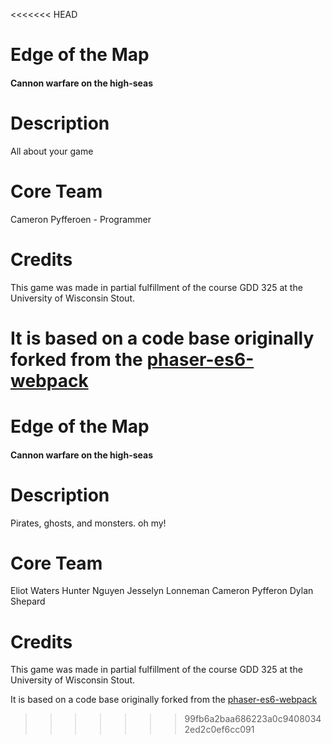 <<<<<<< HEAD
# Edge of the Map
#### Cannon warfare on the high-seas

# Description
All about your game

# Core Team
Cameron Pyfferoen - Programmer

# Credits
This game was made in partial fulfillment of the course GDD 325 at the University of Wisconsin Stout.

It is based on a code base originally forked from the [phaser-es6-webpack](https://github.com/lean/phaser-es6-webpack)
=======
# Edge of the Map
#### Cannon warfare on the high-seas

# Description
Pirates, ghosts, and monsters. oh my!

# Core Team
Eliot Waters
Hunter Nguyen
Jesselyn Lonneman
Cameron Pyfferon
Dylan Shepard 

# Credits
This game was made in partial fulfillment of the course GDD 325 at the University of Wisconsin Stout.

It is based on a code base originally forked from the [phaser-es6-webpack](https://github.com/lean/phaser-es6-webpack)
>>>>>>> 99fb6a2baa686223a0c94080342ed2c0ef6cc091
